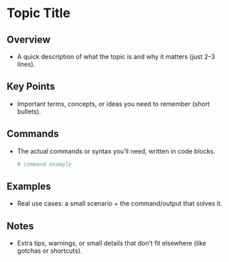 # Topic Title

## Overview
- A quick description of what the topic is and why it matters (just 2–3 lines).

## Key Points
- Important terms, concepts, or ideas you need to remember (short bullets).

## Commands
- The actual commands or syntax you’ll need, written in code blocks.
  ```bash
  # command example
  ```

## Examples
- Real use cases: a small scenario + the command/output that solves it.

## Notes
- Extra tips, warnings, or small details that don’t fit elsewhere (like gotchas or shortcuts).